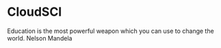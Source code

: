 # CloudSCI

Education is the most powerful weapon which you can use to change the world.
Nelson Mandela
